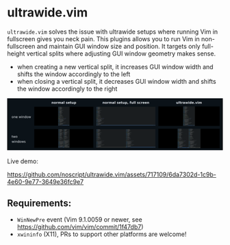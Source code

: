 # ultrawide.vim

`ultrawide.vim` solves the issue with ultrawide setups where running Vim in fullscreen gives you neck pain. This plugins allows you to run Vim in non-fullscreen and maintain GUI window size and position. It targets only full-height vertical splits where adjusting GUI window geometry makes sense.

- when creating a new vertical split, it increases GUI window width and shifts the window accordingly to the left
- when closing a vertical split, it decreases GUI window width and shifts the window accordingly to the right

![](ultrawide.png)

Live demo:

https://github.com/noscript/ultrawide.vim/assets/717109/6da7302d-1c9b-4e60-9e77-3649e36fc9e7

## Requirements:

* `WinNewPre` event (Vim 9.1.0059 or newer, see https://github.com/vim/vim/commit/1f47db7)
* `xwininfo` (X11), PRs to support other platforms are welcome!
